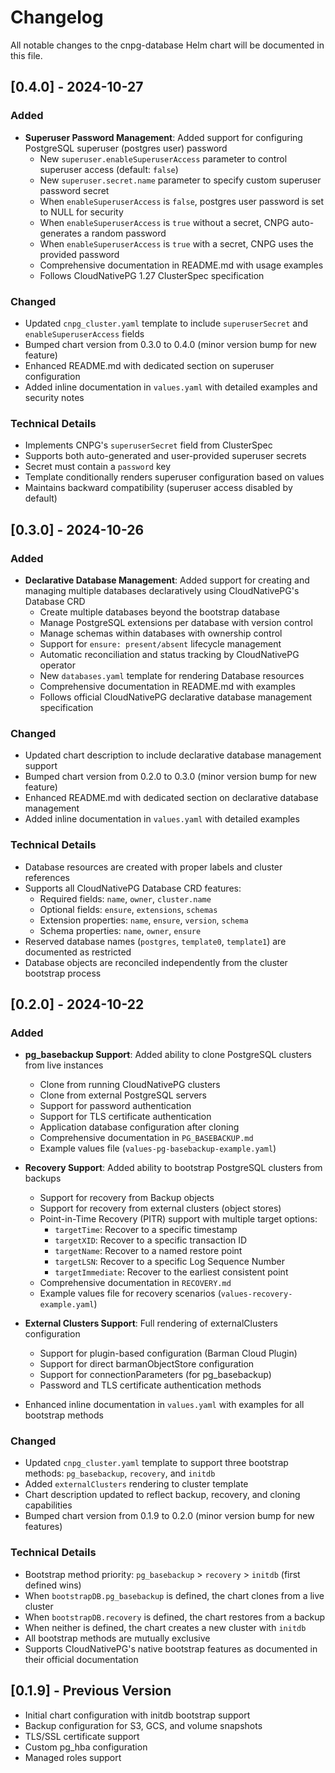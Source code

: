 # Changelog

All notable changes to the cnpg-database Helm chart will be documented in this file.

## [0.4.0] - 2024-10-27

### Added
- **Superuser Password Management**: Added support for configuring PostgreSQL superuser (postgres user) password
  - New `superuser.enableSuperuserAccess` parameter to control superuser access (default: `false`)
  - New `superuser.secret.name` parameter to specify custom superuser password secret
  - When `enableSuperuserAccess` is `false`, postgres user password is set to NULL for security
  - When `enableSuperuserAccess` is `true` without a secret, CNPG auto-generates a random password
  - When `enableSuperuserAccess` is `true` with a secret, CNPG uses the provided password
  - Comprehensive documentation in README.md with usage examples
  - Follows CloudNativePG 1.27 ClusterSpec specification

### Changed
- Updated `cnpg_cluster.yaml` template to include `superuserSecret` and `enableSuperuserAccess` fields
- Bumped chart version from 0.3.0 to 0.4.0 (minor version bump for new feature)
- Enhanced README.md with dedicated section on superuser configuration
- Added inline documentation in `values.yaml` with detailed examples and security notes

### Technical Details
- Implements CNPG's `superuserSecret` field from ClusterSpec
- Supports both auto-generated and user-provided superuser secrets
- Secret must contain a `password` key
- Template conditionally renders superuser configuration based on values
- Maintains backward compatibility (superuser access disabled by default)

## [0.3.0] - 2024-10-26

### Added
- **Declarative Database Management**: Added support for creating and managing multiple databases declaratively using CloudNativePG's Database CRD
  - Create multiple databases beyond the bootstrap database
  - Manage PostgreSQL extensions per database with version control
  - Manage schemas within databases with ownership control
  - Support for `ensure: present/absent` lifecycle management
  - Automatic reconciliation and status tracking by CloudNativePG operator
  - New `databases.yaml` template for rendering Database resources
  - Comprehensive documentation in README.md with examples
  - Follows official CloudNativePG declarative database management specification

### Changed
- Updated chart description to include declarative database management support
- Bumped chart version from 0.2.0 to 0.3.0 (minor version bump for new feature)
- Enhanced README.md with dedicated section on declarative database management
- Added inline documentation in `values.yaml` with detailed examples

### Technical Details
- Database resources are created with proper labels and cluster references
- Supports all CloudNativePG Database CRD features:
  - Required fields: `name`, `owner`, `cluster.name`
  - Optional fields: `ensure`, `extensions`, `schemas`
  - Extension properties: `name`, `ensure`, `version`, `schema`
  - Schema properties: `name`, `owner`, `ensure`
- Reserved database names (`postgres`, `template0`, `template1`) are documented as restricted
- Database objects are reconciled independently from the cluster bootstrap process

## [0.2.0] - 2024-10-22

### Added
- **pg_basebackup Support**: Added ability to clone PostgreSQL clusters from live instances
  - Clone from running CloudNativePG clusters
  - Clone from external PostgreSQL servers
  - Support for password authentication
  - Support for TLS certificate authentication
  - Application database configuration after cloning
  - Comprehensive documentation in `PG_BASEBACKUP.md`
  - Example values file (`values-pg-basebackup-example.yaml`)

- **Recovery Support**: Added ability to bootstrap PostgreSQL clusters from backups
  - Support for recovery from Backup objects
  - Support for recovery from external clusters (object stores)
  - Point-in-Time Recovery (PITR) support with multiple target options:
    - `targetTime`: Recover to a specific timestamp
    - `targetXID`: Recover to a specific transaction ID
    - `targetName`: Recover to a named restore point
    - `targetLSN`: Recover to a specific Log Sequence Number
    - `targetImmediate`: Recover to the earliest consistent point
  - Comprehensive documentation in `RECOVERY.md`
  - Example values file for recovery scenarios (`values-recovery-example.yaml`)

- **External Clusters Support**: Full rendering of externalClusters configuration
  - Support for plugin-based configuration (Barman Cloud Plugin)
  - Support for direct barmanObjectStore configuration
  - Support for connectionParameters (for pg_basebackup)
  - Password and TLS certificate authentication methods

- Enhanced inline documentation in `values.yaml` with examples for all bootstrap methods

### Changed
- Updated `cnpg_cluster.yaml` template to support three bootstrap methods: `pg_basebackup`, `recovery`, and `initdb`
- Added `externalClusters` rendering to cluster template
- Chart description updated to reflect backup, recovery, and cloning capabilities
- Bumped chart version from 0.1.9 to 0.2.0 (minor version bump for new features)

### Technical Details
- Bootstrap method priority: `pg_basebackup` > `recovery` > `initdb` (first defined wins)
- When `bootstrapDB.pg_basebackup` is defined, the chart clones from a live cluster
- When `bootstrapDB.recovery` is defined, the chart restores from a backup
- When neither is defined, the chart creates a new cluster with `initdb`
- All bootstrap methods are mutually exclusive
- Supports CloudNativePG's native bootstrap features as documented in their official documentation

## [0.1.9] - Previous Version
- Initial chart configuration with initdb bootstrap support
- Backup configuration for S3, GCS, and volume snapshots
- TLS/SSL certificate support
- Custom pg_hba configuration
- Managed roles support
